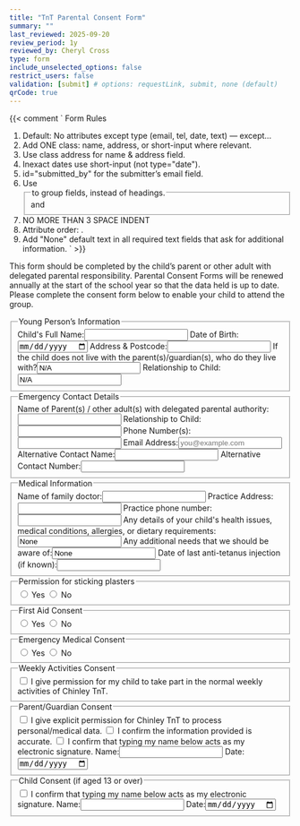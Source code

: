 ```yaml
---
title: "TnT Parental Consent Form"
summary: ""
last_reviewed: 2025-09-20
review_period: 1y
reviewed_by: Cheryl Cross
type: form
include_unselected_options: false
restrict_users: false
validation: [submit] # options: requestLink, submit, none (default)
qrCode: true
---
```


{{< comment `
Form Rules
1. Default: No attributes except type (email, tel, date, text) — except...
2. Add ONE class: name, address, or short-input where relevant.
3. Use class address for name & address field.
4. Inexact dates use short-input (not type="date").
5. id="submitted_by" for the submitter’s email field.
6. Use <fieldset> and <legend> to group fields, instead of headings.
7. NO MORE THAN 3 SPACE INDENT
8. Attribute order: <required> <id> <class> <type> .
9. Add "None" default text in all required text fields that ask for additional information.
` >}}

<p>This form should be completed by the child’s parent or other adult with delegated parental responsibility. Parental Consent Forms will be renewed annually at the start of the school year so that the data held is up to date. Please complete the consent form below to enable your child to attend the group.</p>

<fieldset>
   <legend>Young Person’s Information</legend>
   <label>Child's Full Name:<input required class="name" type="text"></label>
   <label>Date of Birth:<input required type="date"></label>
   <label>Address & Postcode:<input required class="address" type="text"></label>
   <label>If the child does not live with the parent(s)/guardian(s), who do they live with?<input required class="name" type="text" value="N/A"></label>
   <label>Relationship to Child:<input required class="short-input" type="text" value="N/A"></label>
</fieldset>

<fieldset>
   <legend>Emergency Contact Details</legend>
   <label>Name of Parent(s) / other adult(s) with delegated parental authority:<input required class="name" type="text"></label>
   <label>Relationship to Child:<input required class="short-input" type="text"></label>
   <label>Phone Number(s):<input required type="tel"></label>
   <label>Email Address:<input required id="submitted_by" type="email" placeholder="you@example.com"></label>
   <label>Alternative Contact Name:<input class="name" type="text"></label>
   <label>Alternative Contact Number:<input type="tel"></label>
</fieldset>

<fieldset>
   <legend>Medical Information</legend>
   <label>Name of family doctor:<input class="name" type="text"></label>
   <label>Practice Address:<input class="address" type="text"></label>
   <label>Practice phone number:<input type="tel"></label>
   <label>Any details of your child's health issues, medical conditions, allergies, or dietary requirements:<input type="text" value="None"></label>
   <label>Any additional needs that we should be aware of:<input type="text" value="None"></label>
   <label>Date of last anti-tetanus injection (if known):<input class="short-input" type="text"></label>
</fieldset>

<fieldset>
   <legend>Permission for sticking plasters</legend>
   <label><input required type="radio"> Yes</label>
   <label><input type="radio"> No</label>
</fieldset>

<fieldset>
   <legend>First Aid Consent</legend>
   <label><input required type="radio"> Yes</label>
   <label><input type="radio"> No</label>
</fieldset>

<fieldset>
   <legend>Emergency Medical Consent</legend>
   <label><input required type="radio"> Yes</label>
   <label><input type="radio"> No</label>
</fieldset>

<fieldset>
   <legend>Weekly Activities Consent</legend>
   <label><input required type="checkbox"> I give permission for my child to take part in the normal weekly activities of Chinley TnT.</label>
</fieldset>

<fieldset>
   <legend>Parent/Guardian Consent</legend>
   <label><input required type="checkbox"> I give explicit permission for Chinley TnT to process personal/medical data.</label>
   <label><input required type="checkbox"> I confirm the information provided is accurate.</label>
   <label><input required type="checkbox"> I confirm that typing my name below acts as my electronic signature.</label>
   <label>Name:<input required class="name" type="text"></label>
   <label>Date:<input required class="autofill-today" type="date"></label>
</fieldset>

<fieldset>
   <legend>Child Consent (if aged 13 or over)</legend>
   <label><input type="checkbox"> I confirm that typing my name below acts as my electronic signature.</label>
   <label>Name:<input class="name" type="text"></label>
   <label>Date:<input class="autofill-today" type="date"></label>
</fieldset>
